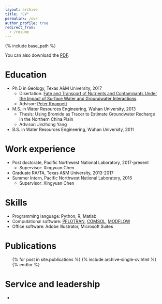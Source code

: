 ```yaml
---
layout: archive
title: "CV"
permalink: /cv/
author_profile: true
redirect_from:
  - /resume
---
```


{% include base_path %}

You can also download the [PDF](../files/pshuai-cv.pdf).

Education
======
* Ph.D in Geology, Texas A&M University, 2017
  * Disertation: [Fate and Transport of Nutrients and Contaminants Under the Impact of Surface Water and Groundwater Interactions](https://oaktrust.library.tamu.edu/handle/1969.1/165937)
  * Advisor: [Peter Knappett](https://geoweb.tamu.edu/people/faculty/knappettpeter.html)
* M.S. in Water Resources Engineering, Wuhan University, 2013
  * Thesis: Using Bromide as Tracer to Estimate Groundwater Recharge in the Northern China Plain
  * Advisor: Jinzhong Yang
* B.S. in Water Resources Engineering, Wuhan University, 2011

Work experience
======
* Post doctorate, Pacific Northwest National Laboratory, 2017-present
  * Supervisor: Xingyuan Chen
* Graduate RA/TA, Texas A&M University, 2013-2017
* Summer Intern, Pacific Northwest National Laboratory, 2016
  * Supervisor: Xingyuan Chen
  
Skills
======
* Programming language: Python, R, Matlab
* Computational software: [PFLOTRAN](https://www.pflotran.org/), [COMSOL](https://www.comsol.com/), [MODFLOW](https://water.usgs.gov/ogw/modflow/)
* Office software: Adobe Illustrator, Microsoft Suites

Publications
======
  <ul>{% for post in site.publications %}
    {% include archive-single-cv.html %}
  {% endfor %}</ul>
  
  
Service and leadership
======
* 
